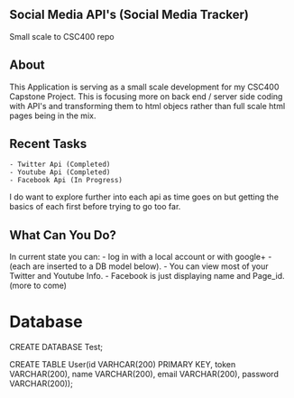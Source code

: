## Social Media API's (Social Media Tracker)
Small scale to CSC400 repo


## About
This Application is serving as a small scale development
for my CSC400 Capstone Project. This is focusing more on
back end / server side coding with API's and transforming them
to html objecs rather than full scale html pages being in the mix.


## Recent Tasks
	- Twitter Api (Completed)
	- Youtube Api (Completed)
	- Facebook Api (In Progress)
I do want to explore further into each api as time goes on
but getting the basics of each first before trying to go too far.

## What Can You Do?
In current state you can:
	- log in with a local account or with google+
	- (each are inserted to a DB model below).
	- You can view most of your Twitter and Youtube Info.
	- Facebook is just displaying name and Page_id. (more to come)

# Database
CREATE DATABASE Test;

CREATE TABLE User(id VARHCAR(200) PRIMARY KEY, token VARCHAR(200), name VARCHAR(200), email VARCHAR(200), password VARCHAR(200));
